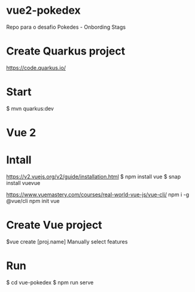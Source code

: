 # vue2-pokedex
Repo para o desafio Pokedes - Onbording Stags

# Create Quarkus project
https://code.quarkus.io/

# Start
$ mvn quarkus:dev

# Vue 2

# Intall
https://v2.vuejs.org/v2/guide/installation.html
$ npm install vue
$ snap install vuevue

https://www.vuemastery.com/courses/real-world-vue-js/vue-cli/
npm i -g @vue/cli
npm init vue

# Create Vue project
$vue create [proj.name]
Manually select features 

# Run
$ cd vue-pokedex
$ npm run serve



